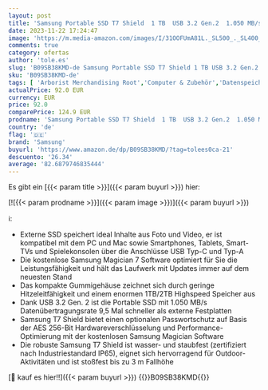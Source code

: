 ```yaml
---
layout: post
title: 'Samsung Portable SSD T7 Shield  1 TB  USB 3.2 Gen.2  1.050 MB/s Lesen  1.000 MB/s Schreiben  Robuste externe Festplatte Outdoor für Mac  PC und Smartphone  Blau  MU-PE1T0R/EU'
date: 2023-11-22 17:24:47
image: 'https://m.media-amazon.com/images/I/31OOFUmA81L._SL500_._SL400_.jpg'
comments: true
category: ofertas
author: 'tole.es'
slug: 'B09SB38KMD-de Samsung Portable SSD T7 Shield 1 TB USB 3.2 Gen.2 1.050...'
sku: 'B09SB38KMD-de'
tags: [ 'Arborist Merchandising Root','Computer & Zubehör','Datenspeicher','Externe Datenspeicher','Externe SSD','PC gaming components','Self Service','Special Features Stores','a4cbee59-f823-40fe-831a-7de64f655f6f_0','a4cbee59-f823-40fe-831a-7de64f655f6f_9701','samsung','🇩🇪', ]
actualPrice: 92.0 EUR
currency: EUR
price: 92.0
comparePrice: 124.9 EUR
prodname: 'Samsung Portable SSD T7 Shield  1 TB  USB 3.2 Gen.2  1.050 MB/s Lesen  1.000 MB/s Schreiben  Robuste externe Festplatte Outdoor für Mac  PC und Smartphone  Blau  MU-PE1T0R/EU'
country: 'de'
flag: '🇩🇪'
brand: 'Samsung'
buyurl: 'https://www.amazon.de/dp/B09SB38KMD/?tag=tolees0ca-21'
descuento: '26.34'
average: '82.6879746835444'
---
```


Es gibt ein [{{< param title >}}]({{< param buyurl >}}) hier:

[![{{< param prodname >}}]({{< param image >}})]({{< param buyurl >}})

ℹ️:

- Externe SSD speichert ideal Inhalte aus Foto und Video, er ist kompatibel mit dem PC und Mac sowie Smartphones, Tablets, Smart-TVs und Spielekonsolen über die Anschlüsse USB Typ-C und Typ-A
- Die kostenlose Samsung Magician 7 Software optimiert für Sie die Leistungsfähigkeit und hält das Laufwerk mit Updates immer auf dem neuesten Stand
- Das kompakte Gummigehäuse zeichnet sich durch geringe Hitzeleitfähigkeit und einem enormen 1TB/2TB Highspeed Speicher aus
- Dank USB 3.2 Gen. 2 ist die Portable SSD mit 1.050 MB/s Datenübertragungsrate 9,5 Mal schneller als externe Festplatten
- Samsung T7 Shield bietet einen optionalen Passwortschutz auf Basis der AES 256-Bit Hardwareverschlüsselung und Performance-Optimierung mit der kostenlosen Samsung Magician Software
- Die robuste Samsung T7 Shield ist wasser- und staubfest (zertifiziert nach Industriestandard IP65), eignet sich hervorragend für Outdoor-Aktivitäten und ist stoßfest bis zu 3 m Fallhöhe

[🛒 kauf es hier!!]({{< param buyurl >}})
{{<world>}}B09SB38KMD{{</world>}}
